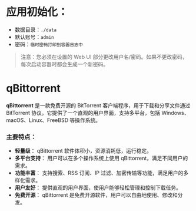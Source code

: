 # 应用初始化：

- 数据目录：`./data`
- 默认账号：`admin`
- 密码：`临时密码打印到容器日志中`

> 注意：您必须在设置的 Web UI 部分更改用户名/密码。如果不更改密码，每次启动容器时都会生成一个新密码。

# qBittorrent

**qBittorrent** 是一款免费开源的 BitTorrent 客户端程序，用于下载和分享文件通过 BitTorrent 协议。它提供了一个直观的用户界面，支持多平台，包括 Windows、macOS、Linux、FreeBSD 等操作系统。

### 主要特点：

- **轻量级**： qBittorrent 软件体积小，资源消耗低，运行稳定。
- **多平台支持**： 用户可以在多个操作系统上使用 qBittorrent，满足不同用户的需求。
- **功能丰富**： 支持搜索、RSS 订阅、IP 过滤、加密传输等功能，满足用户的多样化需求。
- **用户友好**： 提供直观的用户界面，使用户能够轻松管理和控制下载任务。
- **免费开源**： qBittorrent 是免费开源软件，用户可以自由地使用、修改和分发。